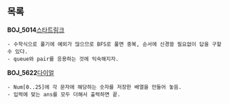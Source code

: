 목록
-----

**BOJ_5014**[스타트링크](https://www.acmicpc.net/problem/5014)
```
- 수학식으로 풀기에 예외가 많으므로 BFS로 풀면 중복, 순서에 신경쓸 필요없이 답을 구할 수 있다.
- queue와 pair를 응용하는 것에 익숙해지자.
```

**BOJ_5622**[다이얼](https://www.acmicpc.net/problem/5622)
```
- Num[0..25]에 각 문자에 해당하는 숫자를 저장한 배열을 만들어 놓음.
- 입력에 맞는 ans를 모두 더해서 출력하면 끝.
```




